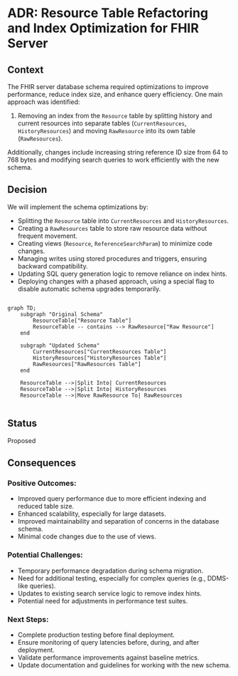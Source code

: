 # ADR: Resource Table Refactoring and Index Optimization for FHIR Server

## Context
The FHIR server database schema required optimizations to improve performance, reduce index size, and enhance query efficiency. One main approach was identified:
1. Removing an index from the `Resource` table by splitting history and current resources into separate tables (`CurrentResources`, `HistoryResources`) and moving `RawResource` into its own table (`RawResources`).

Additionally, changes include increasing string reference ID size from 64 to 768 bytes and modifying search queries to work efficiently with the new schema.

## Decision
We will implement the schema optimizations by:
- Splitting the `Resource` table into `CurrentResources` and `HistoryResources`.
- Creating a `RawResources` table to store raw resource data without frequent movement.
- Creating views (`Resource`, `ReferenceSearchParam`) to minimize code changes.
- Managing writes using stored procedures and triggers, ensuring backward compatibility.
- Updating SQL query generation logic to remove reliance on index hints.
- Deploying changes with a phased approach, using a special flag to disable automatic schema upgrades temporarily.

```mermaid

graph TD;
    subgraph "Original Schema"
        ResourceTable["Resource Table"]
        ResourceTable -- contains --> RawResource["Raw Resource"]
    end

    subgraph "Updated Schema"
        CurrentResources["CurrentResources Table"]
        HistoryResources["HistoryResources Table"]
        RawResources["RawResources Table"]
    end

    ResourceTable -->|Split Into| CurrentResources
    ResourceTable -->|Split Into| HistoryResources
    ResourceTable -->|Move RawResource To| RawResources


```

## Status
Proposed

## Consequences
### Positive Outcomes:
- Improved query performance due to more efficient indexing and reduced table size.
- Enhanced scalability, especially for large datasets.
- Improved maintainability and separation of concerns in the database schema.
- Minimal code changes due to the use of views.

### Potential Challenges:
- Temporary performance degradation during schema migration.
- Need for additional testing, especially for complex queries (e.g., DDMS-like queries).
- Updates to existing search service logic to remove index hints.
- Potential need for adjustments in performance test suites.

### Next Steps:
- Complete production testing before final deployment.
- Ensure monitoring of query latencies before, during, and after deployment.
- Validate performance improvements against baseline metrics.
- Update documentation and guidelines for working with the new schema.
